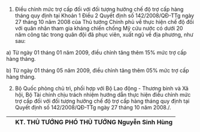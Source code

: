 1. Điều chỉnh mức trợ cấp đối với đối tượng hưởng chế độ trợ cấp hàng tháng quy định tại Khoản 1 Điều 2 Quyết định số 142/2008/QĐ-TTg ngày 27 tháng 10 năm 2008 của Thủ tướng Chính phủ về thực hiện chế độ đối với quân nhân tham gia kháng chiến chống Mỹ cứu nước có dưới 20 năm công tác trong quân đội đã phục viên, xuất ngũ về địa phương, như sau:

a) Từ ngày 01 tháng 01 năm 2009, điều chỉnh tăng thêm 15% mức trợ cấp hàng tháng.

b) Từ ngày 01 tháng 05 năm 2009, điều chỉnh tăng thêm 05% mức trợ cấp hàng tháng.

2. Bộ Quốc phòng chủ trì, phối hợp với Bộ Lao động - Thương binh và Xã hội, Bộ Tài chính chịu trách nhiệm hướng dẫn thực hiện điều chỉnh mức trợ cấp đối với đối tượng hưởng chế độ trợ cấp hàng tháng quy định tại Quyết định số 142/2008/QĐ-TTg ngày 27 tháng 10 năm 2008./.

|  | KT. THỦ TƯỚNG PHÓ THỦ TƯỚNG Nguyễn Sinh Hùng |
|---|---|